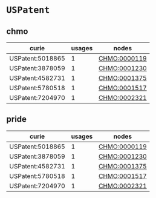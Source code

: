# `USPatent`

## chmo

| curie            |   usages | nodes                                               |
|------------------|----------|-----------------------------------------------------|
| USPatent:5018865 |        1 | [CHMO:0000119](https://bioregistry.io/CHMO:0000119) |
| USPatent:3878059 |        1 | [CHMO:0001230](https://bioregistry.io/CHMO:0001230) |
| USPatent:4582731 |        1 | [CHMO:0001375](https://bioregistry.io/CHMO:0001375) |
| USPatent:5780518 |        1 | [CHMO:0001517](https://bioregistry.io/CHMO:0001517) |
| USPatent:7204970 |        1 | [CHMO:0002321](https://bioregistry.io/CHMO:0002321) |

## pride

| curie            |   usages | nodes                                               |
|------------------|----------|-----------------------------------------------------|
| USPatent:5018865 |        1 | [CHMO:0000119](https://bioregistry.io/CHMO:0000119) |
| USPatent:3878059 |        1 | [CHMO:0001230](https://bioregistry.io/CHMO:0001230) |
| USPatent:4582731 |        1 | [CHMO:0001375](https://bioregistry.io/CHMO:0001375) |
| USPatent:5780518 |        1 | [CHMO:0001517](https://bioregistry.io/CHMO:0001517) |
| USPatent:7204970 |        1 | [CHMO:0002321](https://bioregistry.io/CHMO:0002321) |

